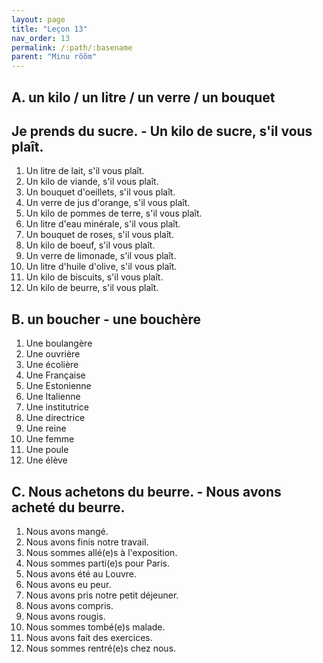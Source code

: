 ```yaml
---
layout: page
title: "Leçon 13"
nav_order: 13
permalink: /:path/:basename
parent: "Minu rõõm"
---
```


## A. un kilo / un litre / un verre / un bouquet
## Je prends du sucre. - Un kilo de sucre, s'il vous plaît.  
1. Un litre de lait, s'il vous plaît.   
2. Un kilo de viande, s'il vous plaît.  
3. Un bouquet d'oeillets, s'il vous plaît.  
4. Un verre de jus d'orange, s'il vous plaît.  
5. Un kilo de pommes de terre, s'il vous plaît.  
6. Un litre d'eau minérale, s'il vous plaît.  
7. Un bouquet de roses, s'il vous plaît.  
8. Un kilo de boeuf, s'il vous plaît.  
9. Un verre de limonade, s'il vous plaît.  
10. Un litre d'huile d'olive, s'il vous plaît.  
11. Un kilo de biscuits, s'il vous plaît.  
12. Un kilo de beurre, s'il vous plaît.  

## B. un boucher - une bouchère  
1. Une boulangère  
2. Une ouvrière  
3. Une écolière  
4. Une Française  
5. Une Estonienne  
6. Une Italienne  
7. Une institutrice  
8. Une directrice  
9. Une reine  
10. Une femme  
11. Une poule  
12. Une élève  

## C. Nous achetons du beurre. - Nous avons acheté du beurre.  
1. Nous avons mangé.  
2. Nous avons finis notre travail.  
3. Nous sommes allé(e)s à l'exposition.  
4. Nous sommes parti(e)s pour Paris.  
5. Nous avons été au Louvre.  
6. Nous avons eu peur.  
7. Nous avons pris notre petit déjeuner.  
8. Nous avons compris.  
9. Nous avons rougis.  
10. Nous sommes tombé(e)s malade.  
11. Nous avons fait des exercices.  
12. Nous sommes rentré(e)s chez nous.  
